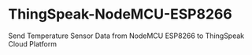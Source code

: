 # ThingSpeak-NodeMCU-ESP8266
Send Temperature Sensor Data from NodeMCU ESP8266 to ThingSpeak Cloud Platform
